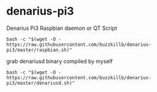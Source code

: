 # denarius-pi3
Denarius Pi3 Raspbian daemon or QT Script  

```
bash -c "$(wget -O - https://raw.githubusercontent.com/buzzkillb/denarius-pi3/master/raspbian.sh)"
```
grab denariusd binary compiled by myself
```
bash -c "$(wget -O - https://raw.githubusercontent.com/buzzkillb/denarius-pi3/master/denariusd.sh)"
```
